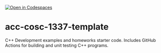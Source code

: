 [![Open in Codespaces](https://classroom.github.com/assets/launch-codespace-f4981d0f882b2a3f0472912d15f9806d57e124e0fc890972558857b51b24a6f9.svg)](https://classroom.github.com/open-in-codespaces?assignment_repo_id=9844124)
# acc-cosc-1337-template
C++ Development examples and homeworks starter code.  Includes GitHub Actions for building and unit testing C++ programs.
